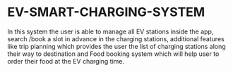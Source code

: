 # EV-SMART-CHARGING-SYSTEM
In this system the user is able to manage all  EV stations inside the app, search /book a slot in advance in the charging stations, additional features like trip planning which provides the user the list of charging stations along their way to destination and Food booking system which will help user to order their food at the EV charging time.
